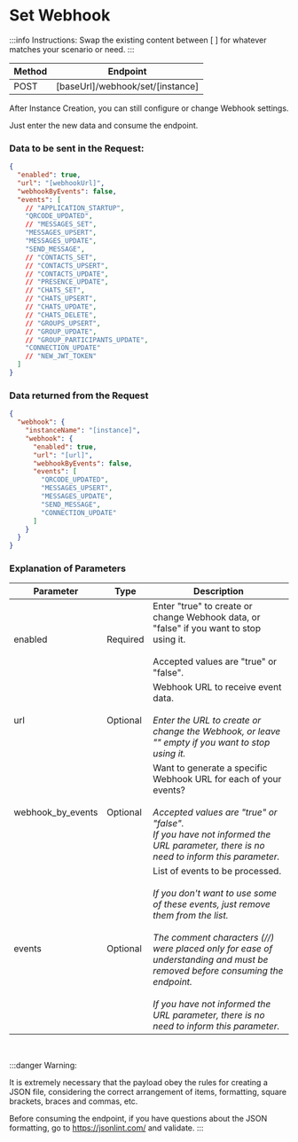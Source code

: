# Set Webhook

:::info Instructions:
Swap the existing content between [  ] for whatever matches your scenario or need.
:::

| Method | Endpoint                             |
| ------ | ------------------------------------ |
| POST   | [baseUrl]/webhook/set/[instance] |

After Instance Creation, you can still configure or change Webhook settings.

Just enter the new data and consume the endpoint.

### Data to be sent in the Request:

```json title=Payload
{
  "enabled": true,
  "url": "[webhookUrl]",
  "webhookByEvents": false,
  "events": [
    // "APPLICATION_STARTUP",
    "QRCODE_UPDATED",
    // "MESSAGES_SET",
    "MESSAGES_UPSERT",
    "MESSAGES_UPDATE",
    "SEND_MESSAGE",
    // "CONTACTS_SET",
    // "CONTACTS_UPSERT",
    // "CONTACTS_UPDATE",
    // "PRESENCE_UPDATE",
    // "CHATS_SET",
    // "CHATS_UPSERT",
    // "CHATS_UPDATE",
    // "CHATS_DELETE",
    // "GROUPS_UPSERT",
    // "GROUP_UPDATE",
    // "GROUP_PARTICIPANTS_UPDATE",
    "CONNECTION_UPDATE"
    // "NEW_JWT_TOKEN"
  ]
}
```

### Data returned from the Request

```json title=Result
{
  "webhook": {
    "instanceName": "[instance]",
    "webhook": {
      "enabled": true,
      "url": "[url]",
      "webhookByEvents": false,
      "events": [
        "QRCODE_UPDATED",
        "MESSAGES_UPSERT",
        "MESSAGES_UPDATE",
        "SEND_MESSAGE",
        "CONNECTION_UPDATE"
      ]
    }
  }
}
```

### Explanation of Parameters

<!-- prettier-ignore -->
Parameter | Type | Description
--- | --- | ---
enabled | Required | Enter "true" to create or change Webhook data, or "false" if you want to stop using it. <br /><br /> Accepted values ​​are "true" or "false".
url | Optional | Webhook URL to receive event data. <br /><br /> _Enter the URL to create or change the Webhook, or leave "" empty if you want to stop using it._
webhook_by_events | Optional | Want to generate a specific Webhook URL for each of your events? <br /><br /> _Accepted values ​​are "true" or "false". <br /> If you have not informed the URL parameter, there is no need to inform this parameter._
events | Optional | List of events to be processed. <br /><br /> _If you don't want to use some of these events, just remove them from the list.  <br /><br /> The comment characters (//) were placed only for ease of understanding and must be removed before consuming the endpoint. <br /><br /> If you have not informed the URL parameter, there is no need to inform this parameter._

<br />

:::danger Warning:

It is extremely necessary that the payload obey the rules for creating a JSON file, considering the correct arrangement of items, formatting, square brackets, braces and commas, etc.

Before consuming the endpoint, if you have questions about the JSON formatting, go to https://jsonlint.com/ and validate.
:::
